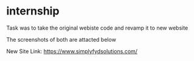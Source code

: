 # internship

Task was to take the original webiste code and revamp it to new website

The screenshots of both are attacted below

New Site Link: https://www.simplyfydsolutions.com/
